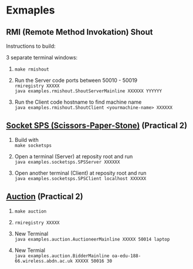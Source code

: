 # Exmaples
## RMI (Remote Method Invokation) Shout

Instructions to build:

3 separate terminal windows:
1. `make rmishout`

2. Run the Server code ports between 50010 - 50019 \
`rmiregistry XXXXX` \
`java examples.rmishout.ShoutServerMainline XXXXXX YYYYYY`

3. Run the Client code
hostname to find machine name \
`java examples.rmishout.ShoutClient <yourmachine-name> XXXXXX`

## [Socket SPS (Scissors-Paper-Stone)](./examples/socketsps/) (Practical 2)

1. Build with \
`make socketsps`

2. Open a terminal (Server) at reposity root and run \
`java examples.socketsps.SPSServer XXXXXX`

3. Open another terminal (Client) at reposity root and run \
`java examples.socketsps.SPSClient localhost XXXXXX`

## [Auction](./examples/auction/) (Practical 2)

1. `make auction`

2. `rmiregistry XXXXX`

3. New Terminal \
`java examples.auction.AuctioneerMainline XXXXX 50014 laptop`

4. New Termial \
`java examples.auction.BidderMainline oa-edu-188-66.wireless.abdn.ac.uk XXXXX 50016 30`